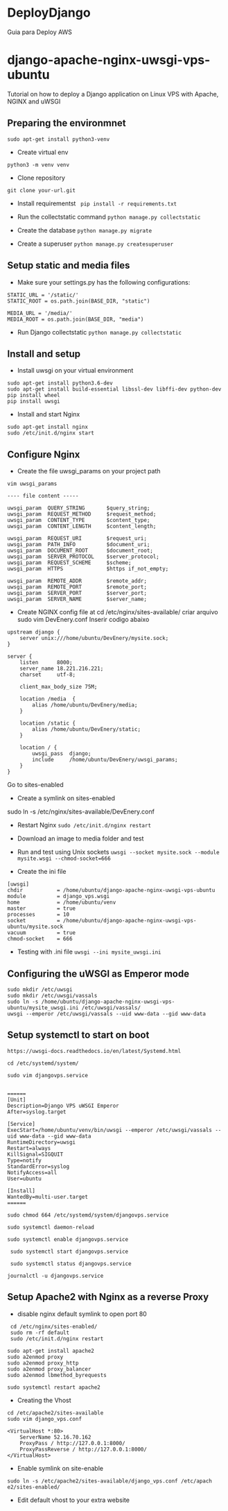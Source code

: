 # DeployDjango
Guia para Deploy AWS
# django-apache-nginx-uwsgi-vps-ubuntu
Tutorial on how to deploy a Django application on Linux VPS with Apache, NGINX and uWSGI

## Preparing the environmnet
```
sudo apt-get install python3-venv
```
* Create virtual env

```python3 -m venv venv```

* Clone repository

```git clone your-url.git```

* Install requirementst
``` pip install -r requirements.txt```

* Run the collectstatic command 
``` python manage.py collectstatic ```

* Create the database 
``` python manage.py migrate ```

* Create a superuser 
``` python manage.py createsuperuser ```

 ## Setup static and media files
 
 * Make sure your settings.py has the following configurations:
 ```
 STATIC_URL = '/static/'
 STATIC_ROOT = os.path.join(BASE_DIR, "static")
 
 MEDIA_URL = '/media/'
 MEDIA_ROOT = os.path.join(BASE_DIR, "media")
 ```
 
 * Run Django collectstatic
 ```python manage.py collectstatic```

 
 ## Install and setup 
 * Install uwsgi on your virtual environment
 
 ```
 sudo apt-get install python3.6-dev
 sudo apt-get install build-essential libssl-dev libffi-dev python-dev
 pip install wheel
 pip install uwsgi
```
* Install and start Nginx

```
sudo apt-get install nginx
sudo /etc/init.d/nginx start
```
## Configure Nginx

* Create the file uwsgi_params on your project path
```
vim uwsgi_params

---- file content -----

uwsgi_param  QUERY_STRING       $query_string;
uwsgi_param  REQUEST_METHOD     $request_method;
uwsgi_param  CONTENT_TYPE       $content_type;
uwsgi_param  CONTENT_LENGTH     $content_length;

uwsgi_param  REQUEST_URI        $request_uri;
uwsgi_param  PATH_INFO          $document_uri;
uwsgi_param  DOCUMENT_ROOT      $document_root;
uwsgi_param  SERVER_PROTOCOL    $server_protocol;
uwsgi_param  REQUEST_SCHEME     $scheme;
uwsgi_param  HTTPS              $https if_not_empty;

uwsgi_param  REMOTE_ADDR        $remote_addr;
uwsgi_param  REMOTE_PORT        $remote_port;
uwsgi_param  SERVER_PORT        $server_port;
uwsgi_param  SERVER_NAME        $server_name;
```

* Create NGINX config file at cd /etc/nginx/sites-available/
 criar arquivo sudo vim  DevEnery.conf
 Inserir codigo abaixo
```
upstream django {
    server unix:///home/ubuntu/DevEnery/mysite.sock; 
}

server {
    listen      8000;
    server_name 18.221.216.221;
    charset     utf-8;

    client_max_body_size 75M; 

    location /media  {
        alias /home/ubuntu/DevEnery/media; 
    }

    location /static {
        alias /home/ubuntu/DevEnery/static;
    }

    location / {
        uwsgi_pass  django;
        include     /home/ubuntu/DevEnery/uwsgi_params; 
    }
}
```
 Go to  sites-enabled
* Create a symlink on sites-enabled

sudo ln -s /etc/nginx/sites-available/DevEnery.conf 

* Restart Nginx
```sudo /etc/init.d/nginx restart```

* Download an image to media folder and test

* Run and test using Unix sockets
```uwsgi --socket mysite.sock --module mysite.wsgi --chmod-socket=666```

* Create the ini file

```
[uwsgi]
chdir           = /home/ubuntu/django-apache-nginx-uwsgi-vps-ubuntu
module          = django_vps.wsgi
home            = /home/ubuntu/venv
master          = true
processes       = 10
socket          = /home/ubuntu/django-apache-nginx-uwsgi-vps-ubuntu/mysite.sock
vacuum          = true
chmod-socket    = 666
```

* Testing with .ini file
```uwsgi --ini mysite_uwsgi.ini```


## Configuring the uWSGI as Emperor mode
```
sudo mkdir /etc/uwsgi
sudo mkdir /etc/uwsgi/vassals
sudo ln -s /home/ubuntu/django-apache-nginx-uwsgi-vps-ubuntu/mysite_uwsgi.ini /etc/uwsgi/vassals/
uwsgi --emperor /etc/uwsgi/vassals --uid www-data --gid www-data
```
## Setup systemctl to start on boot

```
https://uwsgi-docs.readthedocs.io/en/latest/Systemd.html

cd /etc/systemd/system/

sudo vim djangovps.service


======
[Unit]
Description=Django VPS uWSGI Emperor
After=syslog.target

[Service]
ExecStart=/home/ubuntu/venv/bin/uwsgi --emperor /etc/uwsgi/vassals --uid www-data --gid www-data
RuntimeDirectory=uwsgi
Restart=always
KillSignal=SIGQUIT
Type=notify
StandardError=syslog
NotifyAccess=all
User=ubuntu

[Install]
WantedBy=multi-user.target
======

sudo chmod 664 /etc/systemd/system/djangovps.service

sudo systemctl daemon-reload

sudo systemctl enable djangovps.service

 sudo systemctl start djangovps.service

 sudo systemctl status djangovps.service

journalctl -u djangovps.service

```

## Setup Apache2 with Nginx as a reverse Proxy

* disable nginx default symlink to open port 80
``` 
 cd /etc/nginx/sites-enabled/
 sudo rm -rf default
 sudo /etc/init.d/nginx restart
```

```
sudo apt-get install apache2
sudo a2enmod proxy
sudo a2enmod proxy_http
sudo a2enmod proxy_balancer
sudo a2enmod lbmethod_byrequests
```

```sudo systemctl restart apache2```

* Creating the Vhost

``` 
cd /etc/apache2/sites-available
sudo vim django_vps.conf
```

```
<VirtualHost *:80>
    ServerName 52.16.70.162
    ProxyPass / http://127.0.0.1:8000/
    ProxyPassReverse / http://127.0.0.1:8000/
</VirtualHost>
```

* Enable symlink on site-enable
```
sudo ln -s /etc/apache2/sites-available/django_vps.conf /etc/apach
e2/sites-enabled/
```

* Edit default vhost to your extra website
